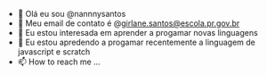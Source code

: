 - 👋 Olá eu sou @nannnysantos
- 👀 Meu email de contato é @girlane.santos@escola.pr.gov.br
- 🌱 Eu estou interesada em aprender a progamar novas linguagens
- 💞️ Eu estou apredendo a progamar recentemente a linguagem de javascript e scratch 
- 📫 How to reach me ...

<!---
nannnysantos/nannnysantos is a ✨ special ✨ repository because its `README.md` (this file) appears on your GitHub profile.
You can click the Preview link to take a look at your changes.
--->
